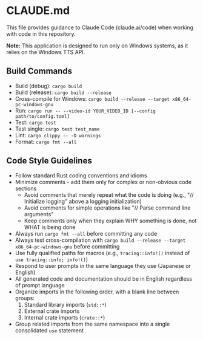 # CLAUDE.md

This file provides guidance to Claude Code (claude.ai/code) when working with code in this repository.

**Note:** This application is designed to run only on Windows systems, as it relies on the Windows TTS API.

## Build Commands

- Build (debug): `cargo build`
- Build (release): `cargo build --release`
- Cross-compile for Windows: `cargo build --release --target x86_64-pc-windows-gnu`
- Run: `cargo run -- --video-id YOUR_VIDEO_ID [--config path/to/config.toml]`
- Test: `cargo test`
- Test single: `cargo test test_name`
- Lint: `cargo clippy -- -D warnings`
- Format: `cargo fmt --all`

## Code Style Guidelines

- Follow standard Rust coding conventions and idioms
- Minimize comments - add them only for complex or non-obvious code sections
  - Avoid comments that merely repeat what the code is doing (e.g., "// Initialize logging" above a logging initialization)
  - Avoid comments for simple operations like "// Parse command line arguments"
  - Keep comments only when they explain WHY something is done, not WHAT is being done
- Always run `cargo fmt --all` before committing any code
- Always test cross-compilation with `cargo build --release --target x86_64-pc-windows-gnu` before committing
- Use fully qualified paths for macros (e.g., `tracing::info!()` instead of `use tracing::info; info!()`)
- Respond to user prompts in the same language they use (Japanese or English)
- All generated code and documentation should be in English regardless of prompt language
- Organize imports in the following order, with a blank line between groups:
  1. Standard library imports (`std::*`)
  2. External crate imports
  3. Internal crate imports (`crate::*`)
- Group related imports from the same namespace into a single consolidated `use` statement